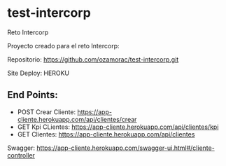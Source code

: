 # test-intercorp
Reto Intercorp

Proyecto creado para el reto Intercorp:
  
  Repositorio: https://github.com/ozamorac/test-intercorp.git
  
  Site Deploy: HEROKU
  
  End Points:
  ----------
  - POST Crear Cliente: https://app-cliente.herokuapp.com/api/clientes/crear
  - GET Kpi CLientes: https://app-cliente.herokuapp.com/api/clientes/kpi
  - GET Clientes: https://app-cliente.herokuapp.com/api/clientes

Swagger: https://app-cliente.herokuapp.com/swagger-ui.html#/cliente-controller


